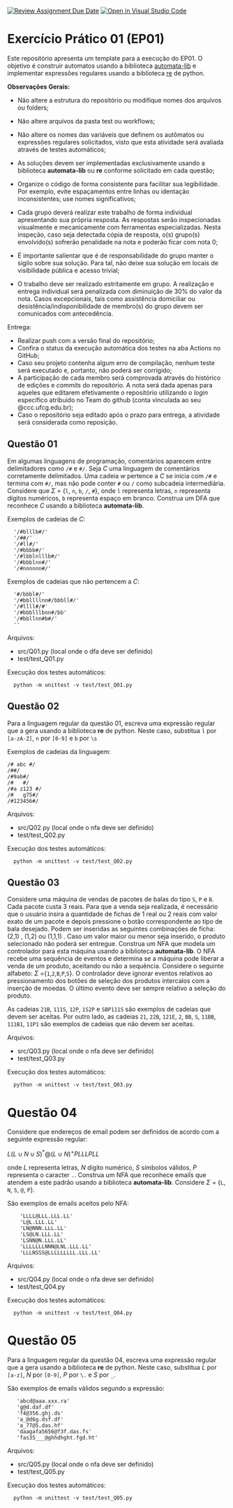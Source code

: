 [![Review Assignment Due Date](https://classroom.github.com/assets/deadline-readme-button-24ddc0f5d75046c5622901739e7c5dd533143b0c8e959d652212380cedb1ea36.svg)](https://classroom.github.com/a/0EL-SkU_)
[![Open in Visual Studio Code](https://classroom.github.com/assets/open-in-vscode-718a45dd9cf7e7f842a935f5ebbe5719a5e09af4491e668f4dbf3b35d5cca122.svg)](https://classroom.github.com/online_ide?assignment_repo_id=14167546&assignment_repo_type=AssignmentRepo)
# Exercício Prático 01 (EP01)

Este repositório apresenta um template para a execução do EP01. O objetivo é construir automatos usando a biblioteca [automata-lib](https://pypi.org/project/automata-lib/) e implementar expressões regulares usando a biblioteca [re](https://docs.python.org/3/library/re.html) de python.

**Observações Gerais:**

* Não altere a estrutura do repositório ou modifique nomes dos arquivos ou folders;

* Não altere arquivos da pasta test ou workflows;

* Não altere os nomes das variáveis que definem os autômatos ou expressões regulares solicitados, visto que esta atividade será avaliada através de testes automáticos;

* As soluções devem ser implementadas exclusivamente usando a biblioteca **automata-lib** ou **re** conforme solicitado em cada questão;

* Organize o código de forma consistente para facilitar sua legibilidade. Por exemplo, evite espaçamentos entre linhas ou identação inconsistentes; use nomes significativos;

* Cada grupo deverá realizar este trabalho de forma individual apresentando sua própria resposta. As respostas serão inspecionadas visualmente e mecanicamente com ferramentas especializadas. Nesta inspeção, caso seja detectada cópia de resposta, o(s) grupo(s) envolvido(s) sofrerão penalidade na nota e poderão ficar com nota 0;

* É importante salientar que é de responsabilidade do grupo manter o sigilo sobre sua solução. Para tal, não deixe sua solução em locais de visibilidade pública e acesso trivial;

* O trabalho deve ser realizado estritamente em grupo. A realização e entrega individual será penalizada com diminuição de 30% do valor da nota. Casos excepcionais, tais como assistência domiciliar ou desistência/indisponibilidade de membro(s) do grupo devem ser comunicados com antecedência.

Entrega:

* Realizar push com a versão final do repositório;
* Confira o status da execução automática dos testes na aba Actions no GitHub;
* Caso seu projeto contenha algum erro de compilação, nenhum teste será executado e, portanto, não poderá ser corrigido;
* A participação de cada membro será comprovada através do histórico de edições e *commits* do repositório. A nota será dada apenas para aqueles que editarem efetivamente o repositório utilizando o *login* específico atribuído no Team do github (conta vinculada ao seu @ccc.ufcg.edu.br);
* Caso o repositório seja editado após o prazo para entrega, a atividade será considerada como reposição.

## Questão 01

Em algumas linguagens de programação, comentários aparecem entre delimitadores como `/#` e `#/`. Seja $C$ uma linguagem de comentários corretamente delimitados. Uma cadeia $w$ pertence a $C$ se inicia com `/#` e termina com `#/`, mas não pode conter `#` ou `/` como subcadeia intermediária. Considere que $\Sigma$ = {`l`, `n`, `b`, `/`, `#`}, onde `l` representa letras, `n` representa dígitos numéricos, `b` representa espaço em branco.
Construa um DFA que reconhece $C$ usando a biblioteca **automata-lib**.


Exemplos de cadeias de $C$:

      '/#blllb#/'
      '/##/'
      '/#ll#/'
      '/#bbbb#/'
      '/#lbblnlllb#/'
      '/#bbblnn#/'
      '/#nnnnnn#/'

Exemplos de cadeias que não pertencem a $C$:

      '#/bbbl#/'
      '/#bbllllnn#/bbbll#/'
      '/#llll#/#'
      '/#bbblllbnn#/bb'
      '/#bbllnn#b#/'
      ''
Arquivos: 
* src/Q01.py (local onde o dfa deve ser definido)
* test/test_Q01.py

Execução dos testes automáticos: 

      python -m unittest -v test/test_Q01.py

## Questão 02

Para a linguagem regular da questão 01, escreva uma expressão regular que a gera usando a biblioteca **re** de python. Neste caso, substitua `l` por `[a-zA-Z]`, `n` por `[0-9]` e `b` por `\s
`

Exemplos de cadeias da linguagem:


    /# abc #/
    /##/
    /#9ab#/
    /#   #/
    /#a z123 #/
    /#   g75#/
    /#123456#/

Arquivos: 
* src/Q02.py (local onde o nfa deve ser definido)
* test/test_Q02.py

Execução dos testes automáticos: 

      python -m unittest -v test/test_Q02.py


## Questão 03

Considere uma máquina de vendas de pacotes de balas do tipo `S`, `P` e `B`. Cada pacote custa 3 reais. Para que a venda seja realizada, é necessário que o usuário insira a quantidade de fichas de 1 real ou 2 reais com valor exato de um pacote e depois pressione o botão correspondente ao tipo de bala desejado. Podem ser inseridas as seguintes combinações de ficha:  (2,1) ,  (1,2)  ou  (1,1,1) . Caso um valor maior ou menor seja inserido, o produto selecionado não poderá ser entregue. Construa um NFA que modela um controlador para esta máquina usando a biblioteca **automata-lib**. O NFA recebe uma sequência de eventos e determina se a máquina pode liberar a venda de um produto, aceitando ou não a sequência. Considere o seguinte alfabeto:  $\Sigma$ ={`1`,`2`,`B`,`P`,`S`}. O controlador deve ignorar eventos relativos ao pressionamento dos botões de seleção dos produtos intercalos com a inserção de moedas. O último evento deve ser sempre relativo a seleção do produto.

As cadeias `21B`, `111S`, `12P`, `1S2P` e `SBP111S` são exemplos de cadeias que devem ser aceitas. Por outro lado, as cadeias `21`, `22B`, `121E`, `2`, `BB`, `S`, `11BB`, `111B1`, `11P1` são exemplos de cadeias que não devem ser aceitas.

Arquivos: 
* src/Q03.py (local onde o nfa deve ser definido)
* test/test_Q03.py

Execução dos testes automáticos: 

      python -m unittest -v test/test_Q03.py

# Questão 04

Considere que endereços de email podem ser definidos de acordo com a seguinte expressão regular: 

$L(L \cup N \cup S)^*@(L \cup N)^+PLLLPLL$

onde $L$ representa letras, $N$ dígito numérico, $S$ símbolos válidos, $P$ representa o caracter `.`.
Construa um NFA que reconhece emails que atendem a este padrão usando a biblioteca **automata-lib**. Considere $\Sigma$ = {`L`, `N`, `S`, `@`, `P`}.

São exemplos de emails aceitos pelo NFA:

        'LLLL@LLL.LLL.LL'
        'L@L.LLL.LL'
        'LN@NNN.LLL.LL'
        'LS@LN.LLL.LL'
        'LSNN@N.LLL.LL'
        'LLLLLLLNNN@LNL.LLL.LL'
        'LLLNSSS@LLLLLLLLL.LLL.LL'

Arquivos: 
* src/Q04.py (local onde o nfa deve ser definido)
* test/test_Q04.py

Execução dos testes automáticos: 

      python -m unittest -v test/test_Q04.py


# Questão 05

Para a linguagem regular da questão 04, escreva uma expressão regular que a gera usando a biblioteca **re** de python. Neste caso, substitua $L$ por `[a-z]`, $N$ por `[0-9]`, $P$ por `\.` e $S$ por `_`.

São exemplos de emails válidos segundo a expressão:

       'abcd@aaa.xxx.ra'
       'g@d.daf.df'
       'f4@356.ghj.ds'
       'a_@d6g.dsf.df'
       'a_77@5.das.hf'
       'daagafa5656@f3f.das.fs'
       'fas35___@ghhdhght.fgd.ht'

Arquivos: 
* src/Q05.py (local onde o nfa deve ser definido)
* test/test_Q05.py

Execução dos testes automáticos: 

      python -m unittest -v test/test_Q05.py
